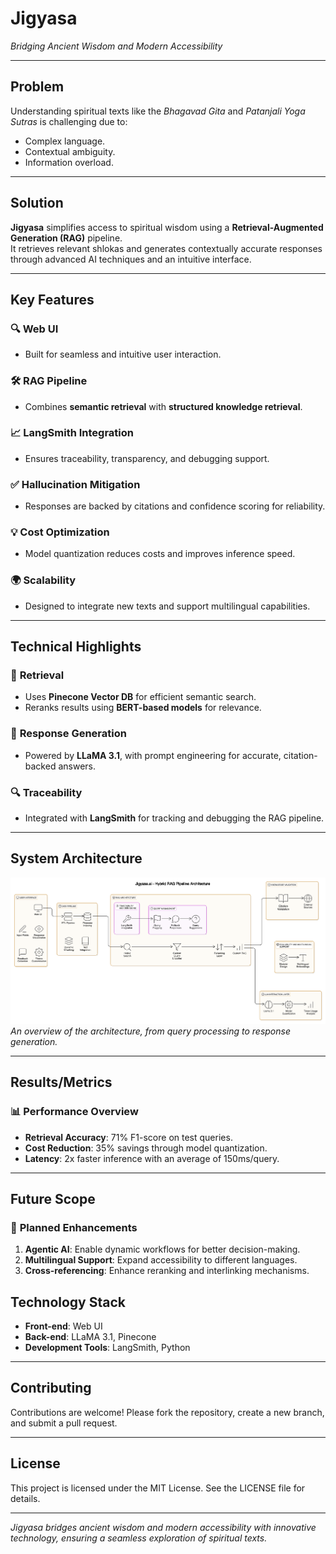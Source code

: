 # **Jigyasa**  
*Bridging Ancient Wisdom and Modern Accessibility*

---

## **Problem**  
Understanding spiritual texts like the *Bhagavad Gita* and *Patanjali Yoga Sutras* is challenging due to:  
- Complex language.  
- Contextual ambiguity.  
- Information overload.  

---

## **Solution**  
**Jigyasa** simplifies access to spiritual wisdom using a **Retrieval-Augmented Generation (RAG)** pipeline.  
It retrieves relevant shlokas and generates contextually accurate responses through advanced AI techniques and an intuitive interface.  

---

## **Key Features**  
### 🔍 **Web UI**  
- Built for seamless and intuitive user interaction.  

### 🛠 **RAG Pipeline**  
- Combines **semantic retrieval** with **structured knowledge retrieval**.  

### 📈 **LangSmith Integration**  
- Ensures traceability, transparency, and debugging support.  

### ✅ **Hallucination Mitigation**  
- Responses are backed by citations and confidence scoring for reliability.  

### 💡 **Cost Optimization**  
- Model quantization reduces costs and improves inference speed.  

### 🌍 **Scalability**  
- Designed to integrate new texts and support multilingual capabilities.  

---

## **Technical Highlights**  
### 🚀 **Retrieval**  
- Uses **Pinecone Vector DB** for efficient semantic search.  
- Reranks results using **BERT-based models** for relevance.  

### 🤖 **Response Generation**  
- Powered by **LLaMA 3.1**, with prompt engineering for accurate, citation-backed answers.  

### 🔍 **Traceability**  
- Integrated with **LangSmith** for tracking and debugging the RAG pipeline.  

---

## **System Architecture**  
![Jigyasa Architecture](docs/jigyasa.ai-Architecture.png)  
*An overview of the architecture, from query processing to response generation.*  

---

## **Results/Metrics**  
### 📊 **Performance Overview**  
- **Retrieval Accuracy**: 71% F1-score on test queries.  
- **Cost Reduction**: 35% savings through model quantization.  
- **Latency**: 2x faster inference with an average of 150ms/query.  

---

## **Future Scope**  
### 🌟 **Planned Enhancements**  
1. **Agentic AI**: Enable dynamic workflows for better decision-making.  
2. **Multilingual Support**: Expand accessibility to different languages.  
3. **Cross-referencing**: Enhance reranking and interlinking mechanisms.  

## **Technology Stack**  
- **Front-end**: Web UI 
- **Back-end**: LLaMA 3.1, Pinecone  
- **Development Tools**: LangSmith, Python  

---

## **Contributing**  
Contributions are welcome! Please fork the repository, create a new branch, and submit a pull request.  

---

## **License**  
This project is licensed under the MIT License. See the LICENSE file for details.  

---

*Jigyasa bridges ancient wisdom and modern accessibility with innovative technology, ensuring a seamless exploration of spiritual texts.*  
